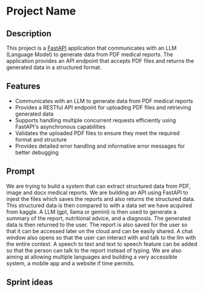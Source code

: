 # Project Name

## Description

This project is a [FastAPI](https://fastapi.tiangolo.com/) application that communicates with an LLM (Language Model) to generate data from PDF medical reports. The application provides an API endpoint that accepts PDF files and returns the generated data in a structured format.

## Features

- Communicates with an LLM to generate data from PDF medical reports
- Provides a RESTful API endpoint for uploading PDF files and retrieving generated data
- Supports handling multiple concurrent requests efficiently using FastAPI's asynchronous capabilities
- Validates the uploaded PDF files to ensure they meet the required format and structure
- Provides detailed error handling and informative error messages for better debugging


## Prompt

We are trying to build a system that can extract structured data from PDF, image and docx medical reports. We are building an API using FastAPI to injest the files which saves the reports and also returns the structured data. This structured data is then compared to with a data set we have acquired from kaggle. A LLM (gpt, llama or gemini) is then used to generate a summary of the report, nutritional advice, and a diagnosis. The generated data is then returned to the user. The report is also saved for the user so that it can be accessed later on the cloud and can be easily shared. A chat window also opens so that the user can interact with and talk to the llm with the entire context. A speech to text and text to speech feature can be added so that the person can talk to the report instead of typing. We are also aiming at allowing multiple languages and building a very accessible system, a mobile app and a website if time permits. 


## Sprint ideas
